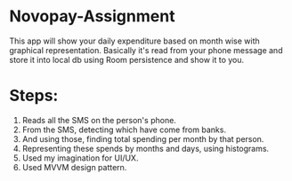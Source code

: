 # Novopay-Assignment
This app will show your daily expenditure based on month wise with graphical representation. Basically it's read from your phone message and store it into local db using Room persistence and show it to you. 

# Steps:
1. Reads all the SMS on the person's phone. 
2. From the SMS, detecting which have come from banks. 
3. And using those, finding total spending per month by that person. 
4. Representing these spends by months and days, using histograms. 
5. Used my imagination for UI/UX.  
6. Used MVVM design pattern.
